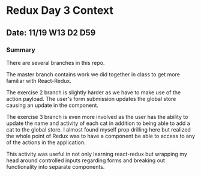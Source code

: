 # Redux Day 3 Context 

## Date: 11/19 W13 D2 D59

### Summary

There are several branches in this repo.

The master branch contains work we did together in class to get more familiar with React-Redux.

The  exercise 2 branch is slightly harder as we have to make use of the action payload. The user's form submission updates the global store causing an update in the component.

The exercise 3 branch is even more involved as the user has the ability to update the name and activity of each cat in addition to being able to add a cat to the global store.  I almost found myself prop drilling here but realized the whole point of Redux was to have a component be able to access to any of the actions in the application.

This activity was useful in not only learning react-redux but wrapping my head around controlled inputs regarding forms and breaking out functionality into separate components.